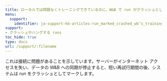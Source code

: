 ```yaml
---
title: ローカルでは問題なくトレーニングできているのに、W&B で run がクラッシュとしてマークされるのはなぜですか？
menu:
  support:
    identifier: ja-support-kb-articles-run_marked_crashed_wb’s_training_fine_locally
support:
- クラッシュやハングする runs
toc_hide: true
type: docs
url: /support/:filename
---
```


これは接続に問題があることを示しています。サーバーがインターネット アクセスを失い、データの W&B への同期が停止すると、短い再試行期間の後、システムは run をクラッシュとしてマークします。